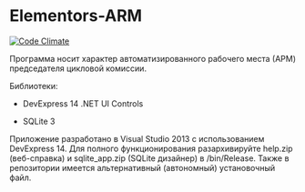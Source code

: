 # Elementors-ARM

[![Code Climate](https://codeclimate.com/github/symphonycms/symphony-2.png)](https://codeclimate.com/github/symphonycms/symphony-2)

Программа носит характер автоматизированного рабочего места (АРМ) председателя цикловой комиссии.

Библиотеки:

- DevExpress 14 .NET UI Controls

- SQLite 3

Приложение разработано в Visual Studio 2013 с использованием DevExpress 14. Для полного функционирования разархивируйте help.zip (веб-справка) и sqlite_app.zip (SQLite дизайнер) в /bin/Release. Также в репозитории имеется альтернативный (автономный) установочный файл.